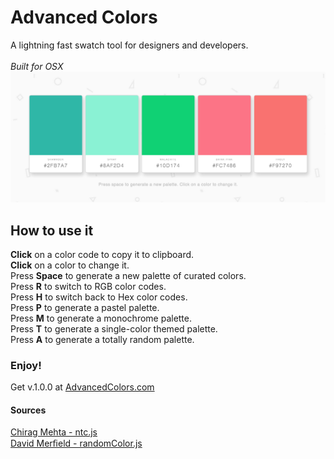 # Advanced Colors

A lightning fast swatch tool for designers and developers.  
</br>
<em>Built for OSX</em>
</br>
![Advanced Colors Preview](https://github.com/Wendelcorp/Advanced-colors/blob/master/preview.png)

## How to use it

<strong>Click</strong> on a color code to copy it to clipboard.  
<strong>Click</strong> on a color to change it.  
Press <strong>Space</strong> to generate a new palette of curated colors.  
Press <strong>R</strong> to switch to RGB color codes.  
Press <strong>H</strong> to switch back to Hex color codes.  
Press <strong>P</strong> to generate a pastel palette.  
Press <strong>M</strong> to generate a monochrome palette.  
Press <strong>T</strong> to generate a single-color themed palette.  
Press <strong>A</strong> to generate a totally random palette. 

### Enjoy!
Get v.1.0.0 at [AdvancedColors.com](http://advancedcolors.com/)

#### Sources

[Chirag Mehta - ntc.js](http://chir.ag/projects/name-that-color/#8EA494)  
[David Merﬁeld - randomColor.js](https://github.com/davidmerfield/randomColor)
